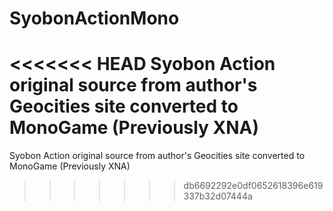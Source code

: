# SyobonActionMono
<<<<<<< HEAD
Syobon Action original source from author's Geocities site converted to MonoGame (Previously XNA)
=======
Syobon Action original source from author's Geocities site converted to MonoGame (Previously XNA)
>>>>>>> db6692292e0df0652618396e619337b32d07444a
